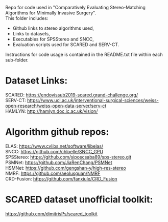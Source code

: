 Repo for code used in "Comparatively Evaluating Stereo-Matching Algorithms for Minimally Invasive Surgery".   
This folder includes:  
- Github links to stereo algorithms used,
- Links to datasets,
- Executables for SPSStereo and SNCC,
- Evaluation scripts used for SCARED and SERV-CT.

Instructions for code usage is contained in the README.txt file within each sub-folder.

# Dataset Links:  
SCARED: https://endovissub2019-scared.grand-challenge.org/  
SERV-CT: https://www.ucl.ac.uk/interventional-surgical-sciences/weiss-open-research/weiss-open-data-server/serv-ct  
HAMLYN: http://hamlyn.doc.ic.ac.uk/vision/  
  
# Algorithm github repos:  
ELAS: https://www.cvlibs.net/software/libelas/  
SNCC: https://github.com/chloelle/SNCC_GPU  
SPSStereo: https://github.com/siposcsaba89/sps-stereo.git  
PSMNet: https://github.com/JiaRenChang/PSMNet  
HSMNet: https://github.com/gengshan-y/high-res-stereo  
NMRF: https://github.com/aeolusguan/NMRF  
CRD-Fusion: https://github.com/fanxiule/CRD_Fusion  
  
# SCARED dataset unofficial toolkit:  
https://github.com/dimitrisPs/scared_toolkit  
 
